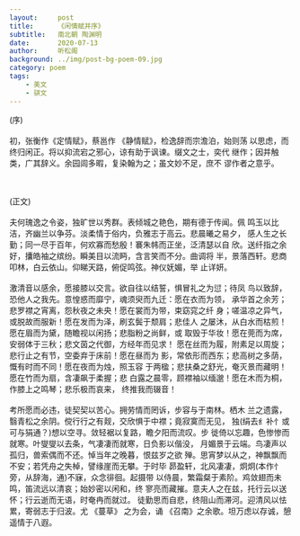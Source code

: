 ```yaml
---
layout:     post
title:      《闲情赋并序》
subtitle:   南北朝 陶渊明
date:       2020-07-13
author:     听松阁
background: ../img/post-bg-poem-09.jpg
category: poem
tags:
    - 美文
    - 骈文
---
```


(序)
<br><br>
初，张衡作《定情赋》，蔡邕作 《静情赋》，检逸辞而宗澹泊，始则荡
以思虑，而终归闲正。将以抑流宕之邪心，谅有助于讽谏。缀文之士，奕代
继作；因并触类，广其辞义。余园闾多暇，复染翰为之；虽文妙不足，庶不
谬作者之意乎。

<br><br> (正文)
<br><br>
夫何瑰逸之令姿，独旷世以秀群。表倾城之艳色，期有德于传闻。佩
鸣玉以比洁，齐幽兰以争芬。淡柔情于俗内，负雅志于高云。悲晨曦之易夕，
感人生之长勤；同一尽于百年，何欢寡而愁殷！褰朱帏而正坐，泛清瑟以自
欣。送纤指之余好，攮皓袖之缤纷。瞬美目以流眄，含言笑而不分。曲调将
半，景落西轩。悲商叩林，白云依山。仰睇天路，俯促鸣弦。神仪妩媚，举
止详妍。
<br><br>
     激清音以感余，愿接膝以交言。欲自往以结誓，惧冒礼之为愆；待凤
鸟以致辞，恐他人之我先。意惶惑而靡宁，魂须臾而九迁：愿在衣而为领，
承华首之余芳；悲罗襟之宵离，怨秋夜之未央！愿在裳而为带，束窈窕之纤
身；嗟温凉之异气，或脱故而服新！愿在发而为泽，刷玄鬓于颓肩；悲佳人
之屡沐，从白水而枯煎！愿在眉而为黛，随瞻视以闲扬；悲脂粉之尚鲜，或
取毁于华妆！愿在莞而为席，安弱体于三秋；悲文茵之代御，方经年而见求！
愿在丝而为履，附素足以周旋；悲行止之有节，空委弃于床前！愿在昼而为
影，常依形而西东；悲高树之多荫，慨有时而不同！愿在夜而为烛，照玉容
于两楹；悲扶桑之舒光，奄灭景而藏明！愿在竹而为扇，含凄飙于柔握；悲
白露之晨零，顾襟袖以缅邈！愿在木而为桐，作膝上之鸣琴；悲乐极而哀来，
终推我而辍音！
<br><br>
     考所愿而必违，徒契契以苦心。拥劳情而罔诉，步容与于南林。栖木
兰之遗露，翳青松之余阴。傥行行之有觌，交欣惧于中襟；竟寂寞而无见，
独(绢去纟补忄或可与狷通？)想以空寻。敛轻裾以复路，瞻夕阳而流叹。步
徙倚以忘趣，色惨惨而就寒。叶燮燮以去条，气凄凄而就寒，日负影以偕没，
月媚景于云端。鸟凄声以孤归，兽索偶而不还。悼当年之晚暮，恨兹岁之欲
殚。思宵梦以从之，神飘飘而不安；若凭舟之失棹，譬缘崖而无攀。于时毕
昴盈轩，北风凄凄，炯炯(本作忄旁，从辞海，通)不寐，众念徘徊。起摄带
以侍晨，繁霜粲于素阶。鸡敛翅而未鸣，笛流远以清哀；始妙密以闲和，终
寥亮而藏摧。意夫人之在兹，托行云以送怀；行云逝而无语，时奄冉而就过。
徒勤思而自悲，终阻山而滞河。迎清风以怯累，寄弱志于归波。尤 《蔓草》
之为会，诵 《召南》之余歌。坦万虑以存诚，憩遥情于八遐。
